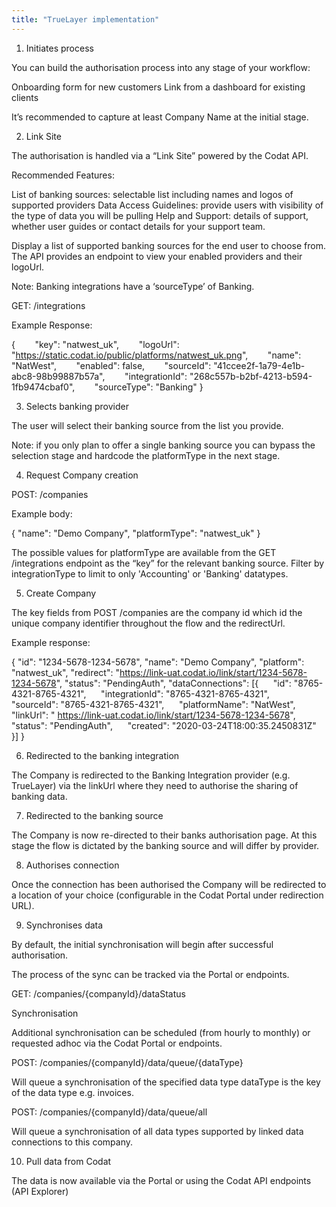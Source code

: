 ```yaml
---
title: "TrueLayer implementation"
---
```



1. Initiates process

You can build the authorisation process into any stage of your workflow:

Onboarding form for new customers
Link from a dashboard for existing clients

It’s recommended to capture at least Company Name at the initial stage.

2. Link Site

The authorisation is handled via a “Link Site” powered by the Codat API.

Recommended Features:

List of banking sources: selectable list including names and logos of supported providers
Data Access Guidelines: provide users with visibility of the type of data you will be pulling
Help and Support: details of support, whether user guides or contact details for your support team.

Display a list of supported banking sources for the end user to choose from. The API provides an endpoint to view your enabled providers and their logoUrl.

Note: Banking integrations have a ‘sourceType’ of Banking.

GET: /integrations

Example Response:

{
        "key": "natwest_uk",
        "logoUrl": "https://static.codat.io/public/platforms/natwest_uk.png",
        "name": "NatWest",
        "enabled": false,
        "sourceId": "41ccee2f-1a79-4e1b-abc8-98b99887b57a",
        "integrationId": "268c557b-b2bf-4213-b594-1fb9474cbaf0",
        "sourceType": "Banking"
}

3. Selects banking provider

The user will select their banking source from the list you provide.

Note: if you only plan to offer a single banking source you can bypass the selection stage and hardcode the platformType in the next stage.

4. Request Company creation

POST: /companies

Example body:

{
  "name": "Demo Company",
  "platformType": "natwest_uk"
}

The possible values for platformType are available from the GET /integrations endpoint as the “key” for the relevant banking source. Filter by integrationType to limit to only 'Accounting' or 'Banking' datatypes.

5. Create Company

The key fields from POST /companies are the company id which id the unique company identifier throughout the flow and the redirectUrl.

Example response:

{
  "id": "1234-5678-1234-5678",
  "name": "Demo Company",
  "platform": "natwest_uk",
  "redirect": "https://link-uat.codat.io/link/start/1234-5678-1234-5678",
  "status": "PendingAuth",
  "dataConnections": [{
      "id": "8765-4321-8765-4321",
      "integrationId": "8765-4321-8765-4321",
      "sourceId": "8765-4321-8765-4321",
      "platformName": "NatWest",
      "linkUrl": " https://link-uat.codat.io/link/start/1234-5678-1234-5678",
      "status": "PendingAuth",
      "created": "2020-03-24T18:00:35.2450831Z"
    }]
}

6. Redirected to the banking integration

The Company is redirected to the Banking Integration provider (e.g. TrueLayer) via the linkUrl where they need to authorise the sharing of banking data.

7. Redirected to the banking source

The Company is now re-directed to their banks authorisation page. At this stage the flow is dictated by the banking source and will differ by provider.

8. Authorises connection

Once the connection has been authorised the Company will be redirected to a location of your choice (configurable in the Codat Portal under redirection URL).

9. Synchronises data

By default, the initial synchronisation will begin after successful authorisation.

The process of the sync can be tracked via the Portal or endpoints.

GET: /companies/{companyId}/dataStatus

Synchronisation

Additional synchronisation can be scheduled (from hourly to monthly) or requested adhoc via the Codat Portal or endpoints.

POST: /companies/{companyId}/data/queue/{dataType}

Will queue a synchronisation of the specified data type dataType is the key of the data type e.g. invoices.

POST: /companies/{companyId}/data/queue/all

Will queue a synchronisation of all data types supported by linked data connections to this company.

10. Pull data from Codat

The data is now available via the Portal or using the Codat API endpoints (API Explorer)